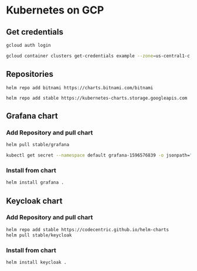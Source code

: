 # Kubernetes on GCP

## Get credentials

```bash
gcloud auth login

gcloud container clusters get-credentials example --zone=us-central1-c
``` 

## Repositories
``` 
helm repo add bitnami https://charts.bitnami.com/bitnami

helm repo add stable https://kubernetes-charts.storage.googleapis.com
```

## Grafana chart

### Add Repository and pull chart
```bash
helm pull stable/grafana

kubectl get secret --namespace default grafana-1596576839 -o jsonpath="{.data.admin-password}"
```

### Install from chart
```bash
helm install grafana .
```

## Keycloak chart

### Add Repository and pull chart
```bash
helm repo add stable https://codecentric.github.io/helm-charts
helm pull stable/keycloak
```

### Install from chart
```bash
helm install keycloak .
```